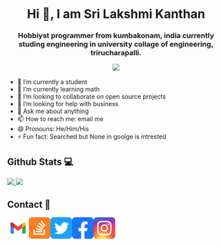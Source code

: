 <!--
**srilakshmikanthanp/srilakshmikanthanp** is a ✨ _special_ ✨ repository because its `README.md` (this file) appears on your GitHub profile.

Here are some ideas to get you started:

- 🔭 I’m currently working on ...
- 🌱 I’m currently learning ...
- 👯 I’m looking to collaborate on ...
- 🤔 I’m looking for help with ...
- 💬 Ask me about ...
- 📫 How to reach me: ...
- 😄 Pronouns: ...
- ⚡ Fun fact: ...
-->

<h1 align="center"> Hi 👋, I am Sri Lakshmi Kanthan </h1>
<h3 align="center"> Hobbiyst programmer from kumbakonam, india currently studing engineering in university collage of engineering, trirucharapalli. </h3>
<p align="center"> 
  <img src="https://komarev.com/ghpvc/?username=srilakshmikanthanp&style=flat-square&color=brightgreen">
</p>

- 🔭 I’m currently a student
- 🌱 I’m currently learning math
- 👯 I’m looking to collaborate on open source projects
- 🤔 I’m looking for help with business
- 💬 Ask me about anything
- 📫 How to reach me: email me
- 😄 Pronouns: He/Him/His
- ⚡ Fun fact: Searched but None in goolge is intrested

## Github Stats 💻

<a align="center">
<a href="https://github.com/anuraghazra/github-readme-stats">
  <img height="150" src="https://github-readme-stats.vercel.app/api?username=srilakshmikanthanp&theme=onedark"/>
  <img height="150" src="https://github-readme-stats.vercel.app/api/top-langs/?username=srilakshmikanthanp&theme=onedark"/>
</a>
</p>

## Contact 📱

<a href="mailto:srilakshmikanthanp@gmail.com"><img src="image/gmail.svg" width="50" Height="50"></a><a href = "https://stackoverflow.com/users/12473258/srilakshmikanthanp?tab=profile"><img src = "image/stack.svg" width="50" Height="50"><a href = "https://twitter.com/srilaxmikanthan"><img src = "image/twitter.png" width="50" Height="50"><a href = "https://www.facebook.com/sri.l.kanthan.1/"><img src = "image/facebook.svg" width="50" Height="50"><a href = "https://www.instagram.com/srilakshmikanthanp/"><img src = "image/insta.svg" width="50" Height="50">
